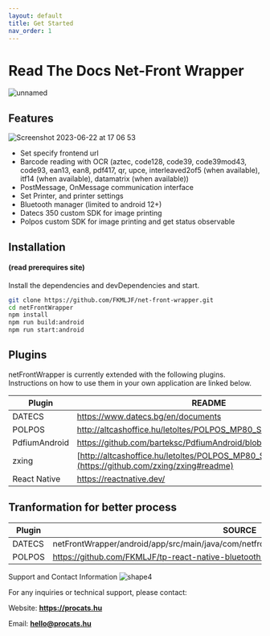 ```yaml
---
layout: default
title: Get Started
nav_order: 1
---
```


# Read The Docs Net-Front Wrapper
![unnamed](https://github.com/FKMLJF/net-front-wrapper-docs.github.io/assets/24462886/c4a09f97-4fe9-447e-befc-044c2d17c587)

## Features
![Screenshot 2023-06-22 at 17 06 53](https://github.com/FKMLJF/net-front-wrapper-docs.github.io/assets/24462886/cee8c00d-c7fe-4e0d-9f9f-725ed2616137)

- Set specify frontend url
- Barcode reading with OCR (aztec, code128, code39, code39mod43, code93, ean13, ean8, pdf417, qr, upce, interleaved2of5 (when available), itf14 (when available), datamatrix (when available))
- PostMessage, OnMessage communication interface
- Set Printer, and printer settings
- Bluetooth manager (limited to android 12+)
- Datecs 350 custom SDK for image printing
- Polpos custom SDK for image printing and get status observable

## Installation
#### (read prerequires site)
Install the dependencies and devDependencies and start.

```sh
git clone https://github.com/FKMLJF/net-front-wrapper.git
cd netFrontWrapper
npm install
npm run build:android
npm run start:android
```

## Plugins

netFrontWrapper is currently extended with the following plugins.
Instructions on how to use them in your own application are linked below.

| Plugin | README | SOURCE |
| ------ | ------ | ------ |
| DATECS | https://www.datecs.bg/en/documents | netFrontWrapper/android/app/lib/com.datecs.api.jar |
| POLPOS | http://altcashoffice.hu/letoltes/POLPOS_MP80_SDK/ | netFrontWrapper/android/app/lib/printer_polpos_library.jar |
| PdfiumAndroid | https://github.com/barteksc/PdfiumAndroid/blob/master/README.md | [netFrontWrapper/android/app/lib/printer_polpos_library.jar](https://github.com/barteksc/PdfiumAndroid/tree/master) |
| zxing | [http://altcashoffice.hu/letoltes/POLPOS_MP80_SDK/](https://github.com/zxing/zxing#readme) | [netFrontWrapper/android/app/lib/printer_polpos_library.jar](https://github.com/zxing/zxing) |
| React Native | https://reactnative.dev/ | https://reactnative.dev/ |

## Tranformation for better process

| Plugin | SOURCE |
| ------ | ------ | 
| DATECS | netFrontWrapper/android/app/src/main/java/com/netfrontwrapper/DatecsDPP350SDKModule.java |
| POLPOS | https://github.com/FKMLJF/tp-react-native-bluetooth-printer-for-polpos-mp80.git |

Support and Contact Information ![shape4](https://github.com/FKMLJF/net-front-wrapper-docs.github.io/assets/24462886/e214579c-90c7-4f1e-92de-1a1b70ce18bc)

For any inquiries or technical support, please contact:


Website: **https://procats.hu**

Email: **hello@procats.hu**
